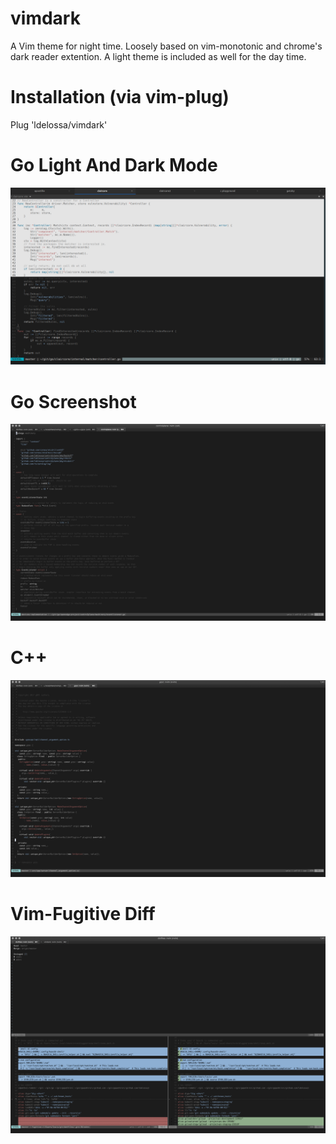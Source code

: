 # vimdark
A Vim theme for night time. Loosely based on vim-monotonic and chrome's dark reader extention. 
A light theme is included as well for the day time. 

# Installation (via vim-plug)
Plug 'ldelossa/vimdark'

# Go Light And Dark Mode
![Alt text](./screenshots/vimdark_screenshot.png?raw=true "go code")

# Go Screenshot
![Alt text](./screenshots/go.png?raw=true "go code")

# C++
![Alt text](./screenshots/c++.png?raw=true "vim-fugitive diff")

# Vim-Fugitive Diff
![Alt text](./screenshots/fugitive-diff.png?raw=true "vim-fugitive diff")


